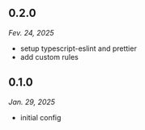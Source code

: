 ## 0.2.0

_Fev. 24, 2025_

- setup typescript-eslint and prettier
- add custom rules

## 0.1.0

_Jan. 29, 2025_

- initial config
